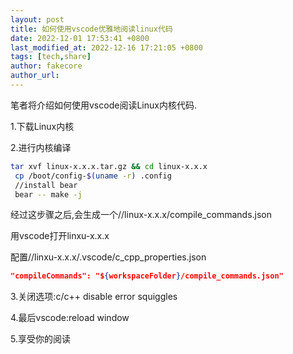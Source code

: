 ```yaml
---
layout: post
title: 如何使用vscode优雅地阅读linux代码
date: 2022-12-01 17:53:41 +0800
last_modified_at: 2022-12-16 17:21:05 +0800
tags: [tech,share]
author: fakecore
author_url:
---
```




笔者将介绍如何使用vscode阅读Linux内核代码.

1.下载Linux内核

2.进行内核编译

```bash
tar xvf linux-x.x.x.tar.gz && cd linux-x.x.x
 cp /boot/config-$(uname -r) .config
 //install bear
 bear -- make -j
```

经过这步骤之后,会生成一个//linux-x.x.x/compile_commands.json

用vscode打开linxu-x.x.x

配置//linxu-x.x.x/.vscode/c_cpp_properties.json

```json
"compileCommands": "${workspaceFolder}/compile_commands.json"
```

3.关闭选项:c/c++ disable error squiggles

4.最后vscode:reload window

5.享受你的阅读
